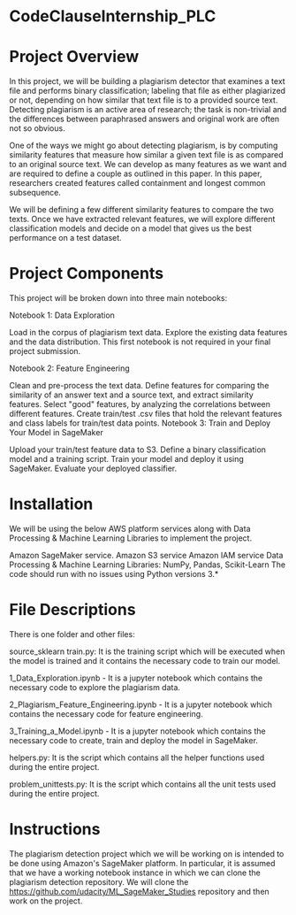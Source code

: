 # CodeClauseInternship_PLC
# Project Overview

In this project, we will be building a plagiarism detector that examines a text file and performs binary classification; labeling that file as either plagiarized or not, depending on how similar that text file is to a provided source text. Detecting plagiarism is an active area of research; the task is non-trivial and the differences between paraphrased answers and original work are often not so obvious.

One of the ways we might go about detecting plagiarism, is by computing similarity features that measure how similar a given text file is as compared to an original source text. We can develop as many features as we want and are required to define a couple as outlined in this paper. In this paper, researchers created features called containment and longest common subsequence.

We will be defining a few different similarity features to compare the two texts. Once we have extracted relevant features, we will explore different classification models and decide on a model that gives us the best performance on a test dataset.

# Project Components
This project will be broken down into three main notebooks:

Notebook 1: Data Exploration

Load in the corpus of plagiarism text data.
Explore the existing data features and the data distribution.
This first notebook is not required in your final project submission.

Notebook 2: Feature Engineering

Clean and pre-process the text data.
Define features for comparing the similarity of an answer text and a source text, and extract similarity features.
Select "good" features, by analyzing the correlations between different features.
Create train/test .csv files that hold the relevant features and class labels for train/test data points.
Notebook 3: Train and Deploy Your Model in SageMaker

Upload your train/test feature data to S3.
Define a binary classification model and a training script.
Train your model and deploy it using SageMaker.
Evaluate your deployed classifier.

# Installation
We will be using the below AWS platform services along with Data Processing & Machine Learning Libraries to implement the project.

Amazon SageMaker service.
Amazon S3 service
Amazon IAM service
Data Processing & Machine Learning Libraries: NumPy, Pandas, Scikit-Learn
The code should run with no issues using Python versions 3.*

# File Descriptions
There is one folder and other files:

source_sklearn
train.py: It is the training script which will be executed when the model is trained and it contains the necessary code to train our model.

1_Data_Exploration.ipynb - It is a jupyter notebook which contains the necessary code to explore the plagiarism data.

2_Plagiarism_Feature_Engineering.ipynb - It is a jupyter notebook which contains the necessary code for feature engineering.

3_Training_a_Model.ipynb - It is a jupyter notebook which contains the necessary code to create, train and deploy the model in SageMaker.

helpers.py: It is the script which contains all the helper functions used during the entire project.

problem_unittests.py: It is the script which contains all the unit tests used during the entire project.

# Instructions

The plagiarism detection project which we will be working on is intended to be done using Amazon's SageMaker platform. In particular, it is assumed that we have a working notebook instance in which we can clone the plagiarism detection repository. We will clone the https://github.com/udacity/ML_SageMaker_Studies repository and then work on the project.
